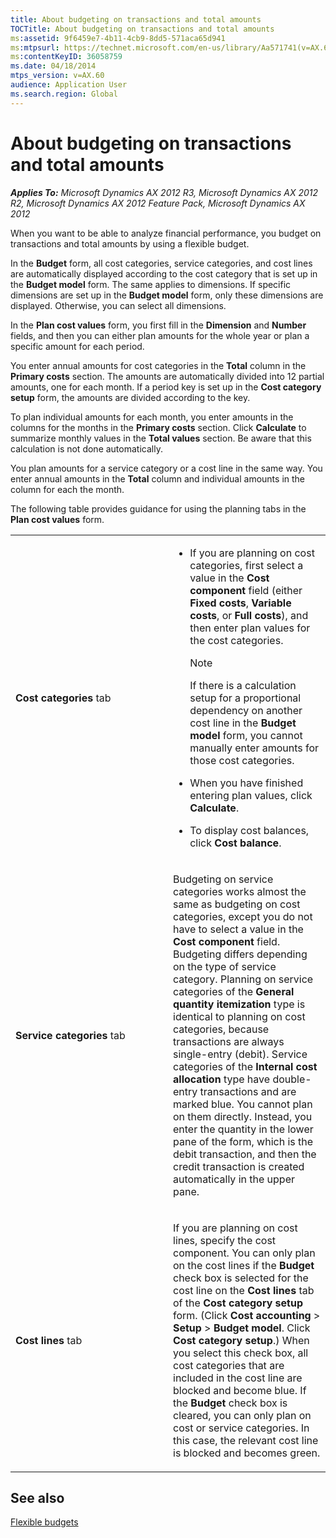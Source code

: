 ```yaml
---
title: About budgeting on transactions and total amounts
TOCTitle: About budgeting on transactions and total amounts
ms:assetid: 9f6459e7-4b11-4cb9-8dd5-571aca65d941
ms:mtpsurl: https://technet.microsoft.com/en-us/library/Aa571741(v=AX.60)
ms:contentKeyID: 36058759
ms.date: 04/18/2014
mtps_version: v=AX.60
audience: Application User
ms.search.region: Global
---
```


# About budgeting on transactions and total amounts 


_**Applies To:** Microsoft Dynamics AX 2012 R3, Microsoft Dynamics AX 2012 R2, Microsoft Dynamics AX 2012 Feature Pack, Microsoft Dynamics AX 2012_

When you want to be able to analyze financial performance, you budget on transactions and total amounts by using a flexible budget.

In the **Budget** form, all cost categories, service categories, and cost lines are automatically displayed according to the cost category that is set up in the **Budget model** form. The same applies to dimensions. If specific dimensions are set up in the **Budget model** form, only these dimensions are displayed. Otherwise, you can select all dimensions.

In the **Plan cost values** form, you first fill in the **Dimension** and **Number** fields, and then you can either plan amounts for the whole year or plan a specific amount for each period.

You enter annual amounts for cost categories in the **Total** column in the **Primary costs** section. The amounts are automatically divided into 12 partial amounts, one for each month. If a period key is set up in the **Cost category setup** form, the amounts are divided according to the key.

To plan individual amounts for each month, you enter amounts in the columns for the months in the **Primary costs** section. Click **Calculate** to summarize monthly values in the **Total values** section. Be aware that this calculation is not done automatically.

You plan amounts for a service category or a cost line in the same way. You enter annual amounts in the **Total** column and individual amounts in the column for each the month.

The following table provides guidance for using the planning tabs in the **Plan cost values** form.

<table>
<colgroup>
<col style="width: 50%" />
<col style="width: 50%" />
</colgroup>
<tbody>
<tr class="odd">
<td><p><strong>Cost categories</strong> tab</p></td>
<td><ul>
<li><p>If you are planning on cost categories, first select a value in the <strong>Cost component</strong> field (either <strong>Fixed costs</strong>, <strong>Variable costs</strong>, or <strong>Full costs</strong>), and then enter plan values for the cost categories.</p>
<div class="alert"> 

> [!NOTE]
> <P>If there is a calculation setup for a proportional dependency on another cost line in the <STRONG>Budget model</STRONG> form, you cannot manually enter amounts for those cost categories.</P>


</div></li>
<li><p>When you have finished entering plan values, click <strong>Calculate</strong>.</p></li>
<li><p>To display cost balances, click <strong>Cost balance</strong>.</p></li>
</ul></td>
</tr>
<tr class="even">
<td><p><strong>Service categories</strong> tab</p></td>
<td><p>Budgeting on service categories works almost the same as budgeting on cost categories, except you do not have to select a value in the <strong>Cost component</strong> field. Budgeting differs depending on the type of service category. Planning on service categories of the <strong>General quantity itemization</strong> type is identical to planning on cost categories, because transactions are always single-entry (debit). Service categories of the <strong>Internal cost allocation</strong> type have double-entry transactions and are marked blue. You cannot plan on them directly. Instead, you enter the quantity in the lower pane of the form, which is the debit transaction, and then the credit transaction is created automatically in the upper pane.</p></td>
</tr>
<tr class="odd">
<td><p><strong>Cost lines</strong> tab</p></td>
<td><p>If you are planning on cost lines, specify the cost component. You can only plan on the cost lines if the <strong>Budget</strong> check box is selected for the cost line on the <strong>Cost lines</strong> tab of the <strong>Cost category setup</strong> form. (Click <strong>Cost accounting</strong> &gt; <strong>Setup</strong> &gt; <strong>Budget model</strong>. Click <strong>Cost category setup</strong>.) When you select this check box, all cost categories that are included in the cost line are blocked and become blue. If the <strong>Budget</strong> check box is cleared, you can only plan on cost or service categories. In this case, the relevant cost line is blocked and becomes green.</p></td>
</tr>
</tbody>
</table>


## See also

[Flexible budgets](flexible-budgets.md)

  



